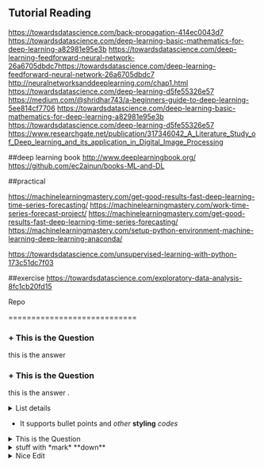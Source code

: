 
## Tutorial Reading
https://towardsdatascience.com/back-propagation-414ec0043d7
https://towardsdatascience.com/deep-learning-basic-mathematics-for-deep-learning-a82981e95e3b
https://towardsdatascience.com/deep-learning-feedforward-neural-network-26a6705dbdc7https://towardsdatascience.com/deep-learning-feedforward-neural-network-26a6705dbdc7
http://neuralnetworksanddeeplearning.com/chap1.html
https://towardsdatascience.com/deep-learning-d5fe55326e57
https://medium.com/@shridhar743/a-beginners-guide-to-deep-learning-5ee814cf7706
https://towardsdatascience.com/deep-learning-basic-mathematics-for-deep-learning-a82981e95e3b
https://towardsdatascience.com/deep-learning-d5fe55326e57
https://www.researchgate.net/publication/317346042_A_Literature_Study_of_Deep_learning_and_its_application_in_Digital_Image_Processing

##deep learning book
http://www.deeplearningbook.org/
https://github.com/ec2ainun/books-ML-and-DL

##practical

https://machinelearningmastery.com/get-good-results-fast-deep-learning-time-series-forecasting/
https://machinelearningmastery.com/work-time-series-forecast-project/
https://machinelearningmastery.com/get-good-results-fast-deep-learning-time-series-forecasting/
https://machinelearningmastery.com/setup-python-environment-machine-learning-deep-learning-anaconda/

https://towardsdatascience.com/unsupervised-learning-with-python-173c51dc7f03

##exercise
https://towardsdatascience.com/exploratory-data-analysis-8fc1cb20fd15


Repo



============================
 ### + This is the Question

 this is the answer
 
 ### + This is the Question

 this is the answer .

 <details/>
  <summary>List details</summary>

1. A
   > comment on first item

1. B
   > comment on second item

</details>

 * It supports bullet points and *other* **styling** _codes_ 

 <details>
  <summary>This is the Question</summary>
  this is the answer
</details>


<details><summary>stuff with *mark* **down**</summary><p>

## _formatted_ **heading** with [a](link)

---
{{standard 3-backtick code block omitted from here due to escaping issues}}
---

Collapsible until here.
</p></details>

<details>
 <summary>Nice Edit</summary>

```js
const x = 1
```
</details>
